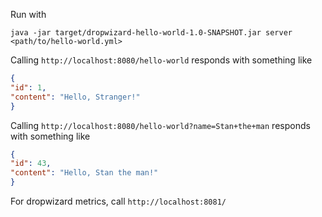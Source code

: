 Run with

```
java -jar target/dropwizard-hello-world-1.0-SNAPSHOT.jar server <path/to/hello-world.yml>
```

Calling `http://localhost:8080/hello-world` responds with something like

```json
{
"id": 1,
"content": "Hello, Stranger!"
}
```

Calling `http://localhost:8080/hello-world?name=Stan+the+man` responds with something like

```json
{
"id": 43,
"content": "Hello, Stan the man!"
}
```

For dropwizard metrics, call `http://localhost:8081/`
